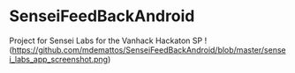 # SenseiFeedBackAndroid
Project for Sensei Labs for the Vanhack Hackaton SP
!(https://github.com/mdemattos/SenseiFeedBackAndroid/blob/master/sensei_labs_app_screenshot.png)
